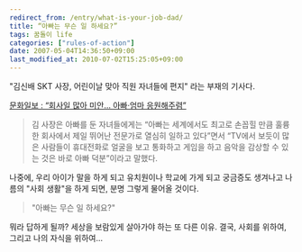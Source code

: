 ```yaml
---
redirect_from: /entry/what-is-your-job-dad/
title: “아빠는 무슨 일 하세요?”
tags: 꿈돌이 life
categories: ["rules-of-action"]
date: 2007-05-04T14:36:50+09:00
last_modified_at: 2010-07-02T15:25:05+09:00
---
```

"김신배 SKT 사장, 어린이날 맞아 직원 자녀들에 편지" 라는 부재의 기사다.

[문화일보 : “회사일 많아 미안… 아빠·엄마 응원해주렴”](http://www.munhwa.com/news/view.html?no=20070504010329242190020)

> 김 사장은 아빠를 둔 자녀들에게는 “아빠는 세계에서도 최고로 손꼽힐 만큼
> 훌륭한 회사에서 제일 뛰어난 전문가로 열심히 일하고 있다”면서 “TV에서
> 보듯이 많은 사람들이 휴대전화로 얼굴을 보고 통화하고 게임을 하고 음악을
> 감상할 수 있는 것은 바로 아빠 덕분”이라고 말했다.

나중에, 우리 아이가 말을 하게 되고 유치원이나 학교에 가게 되고 궁금증도
생겨나고 나름의 "사회 생활"을 하게 되면, 분명 그렇게 물어올 것이다.

> "아빠는 무슨 일 하세요?"

뭐라 답하게 될까? 세상을 보람있게 살아가야 하는 또 다른 이유.
결국, 사회를 위하여, 그리고 나의 자식을 위하여...

